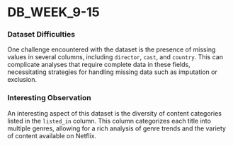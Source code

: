 # DB_WEEK_9-15
### Dataset Difficulties
One challenge encountered with the dataset is the presence of missing values in several columns, including `director`, `cast`, and `country`. This can complicate analyses that require complete data in these fields, necessitating strategies for handling missing data such as imputation or exclusion.

### Interesting Observation
An interesting aspect of this dataset is the diversity of content categories listed in the `listed_in` column. This column categorizes each title into multiple genres, allowing for a rich analysis of genre trends and the variety of content available on Netflix.
